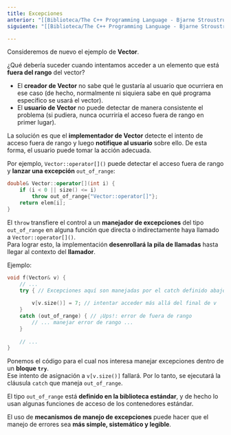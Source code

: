 ```yaml
---
title: Excepciones
anterior: "[[Biblioteca/The C++ Programming Language - Bjarne Stroustrup/2 - Un Tour Por C++ - Lo Básico/4.3 - Manejo de errores]]"
siguiente: "[[Biblioteca/The C++ Programming Language - Bjarne Stroustrup/2 - Un Tour Por C++ - Lo Básico/4.3.2 - Invariantes]]"

---
```

Consideremos de nuevo el ejemplo de **Vector**.

¿Qué debería suceder cuando intentamos acceder a un elemento que está **fuera del rango** del vector?

- El **creador de Vector** no sabe qué le gustaría al usuario que ocurriera en ese caso (de hecho, normalmente ni siquiera sabe en qué programa específico se usará el vector).
- El **usuario de Vector** no puede detectar de manera consistente el problema (si pudiera, nunca ocurriría el acceso fuera de rango en primer lugar).

La solución es que el **implementador de Vector** detecte el intento de acceso fuera de rango y luego **notifique al usuario** sobre ello. De esta forma, el usuario puede tomar la acción adecuada.

Por ejemplo, `Vector::operator[]()` puede detectar el acceso fuera de rango y **lanzar una excepción** `out_of_range`:

```cpp
double& Vector::operator[](int i) {
    if (i < 0 || size() <= i)
        throw out_of_range{"Vector::operator[]"};
    return elem[i];
}
```

El `throw` transfiere el control a un **manejador de excepciones** del tipo `out_of_range` en alguna función que directa o indirectamente haya llamado a `Vector::operator[]()`.  
Para lograr esto, la implementación **desenrollará la pila de llamadas** hasta llegar al contexto del **llamador**.

Ejemplo:

```cpp
void f(Vector& v) {
    // ...
    try { // Excepciones aquí son manejadas por el catch definido abajo
        
        v[v.size()] = 7; // intentar acceder más allá del final de v
    }
    catch (out_of_range) { // ¡Ups!: error de fuera de rango
        // ... manejar error de rango ...
    }
    
    // ...
}
```

Ponemos el código para el cual nos interesa manejar excepciones dentro de un **bloque `try`**.  
Ese intento de asignación a `v[v.size()]` fallará. Por lo tanto, se ejecutará la cláusula `catch` que maneja `out_of_range`.

El tipo `out_of_range` está **definido en la biblioteca estándar**, y de hecho lo usan algunas funciones de acceso de los contenedores estándar.

El uso de **mecanismos de manejo de excepciones** puede hacer que el manejo de errores sea **más simple, sistemático y legible**.